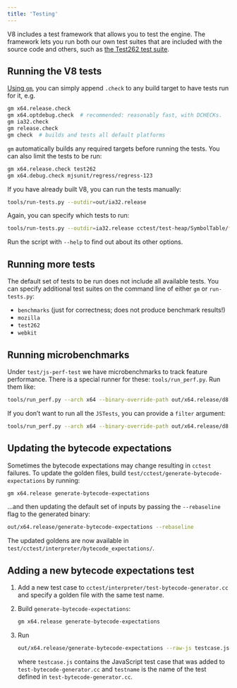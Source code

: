 ```yaml
---
title: 'Testing'
---
```

V8 includes a test framework that allows you to test the engine. The framework lets you run both our own test suites that are included with the source code and others, such as [the Test262 test suite](https://github.com/tc39/test262).

## Running the V8 tests

[Using `gm`](/docs/build-gn#gm), you can simply append `.check` to any build target to have tests run for it, e.g.

```bash
gm x64.release.check
gm x64.optdebug.check  # recommended: reasonably fast, with DCHECKs.
gm ia32.check
gm release.check
gm check  # builds and tests all default platforms
```

`gm` automatically builds any required targets before running the tests. You can also limit the tests to be run:

```bash
gm x64.release.check test262
gm x64.debug.check mjsunit/regress/regress-123
```

If you have already built V8, you can run the tests manually:

```bash
tools/run-tests.py --outdir=out/ia32.release
```

Again, you can specify which tests to run:

```bash
tools/run-tests.py --outdir=ia32.release cctest/test-heap/SymbolTable/* mjsunit/delete-in-eval
```

Run the script with `--help` to find out about its other options.

## Running more tests

The default set of tests to be run does not include all available tests. You can specify additional test suites on the command line of either `gm` or `run-tests.py`:

- `benchmarks` (just for correctness; does not produce benchmark results!)
- `mozilla`
- `test262`
- `webkit`

## Running microbenchmarks

Under `test/js-perf-test` we have microbenchmarks to track feature performance. There is a special runner for these: `tools/run_perf.py`. Run them like:

```bash
tools/run_perf.py --arch x64 --binary-override-path out/x64.release/d8 test/js-perf-test/JSTests.json
```

If you don’t want to run all the `JSTests`, you can provide a `filter` argument:

```bash
tools/run_perf.py --arch x64 --binary-override-path out/x64.release/d8 --filter JSTests/TypedArrays test/js-perf-test/JSTests.json
```

## Updating the bytecode expectations

Sometimes the bytecode expectations may change resulting in `cctest` failures. To update the golden files, build `test/cctest/generate-bytecode-expectations` by running:

```bash
gm x64.release generate-bytecode-expectations
```

…and then updating the default set of inputs by passing the `--rebaseline` flag to the generated binary:

```bash
out/x64.release/generate-bytecode-expectations --rebaseline
```

The updated goldens are now available in `test/cctest/interpreter/bytecode_expectations/`.

## Adding a new bytecode expectations test

1. Add a new test case to `cctest/interpreter/test-bytecode-generator.cc` and specify a golden file with the same test name.

1. Build `generate-bytecode-expectations`:

    ```bash
    gm x64.release generate-bytecode-expectations
    ```

1. Run

    ```bash
    out/x64.release/generate-bytecode-expectations --raw-js testcase.js --output=test/cctest/interpreter/bytecode-expectations/testname.golden
    ```

    where `testcase.js` contains the JavaScript test case that was added to `test-bytecode-generator.cc` and `testname` is the name of the test defined in `test-bytecode-generator.cc`.
